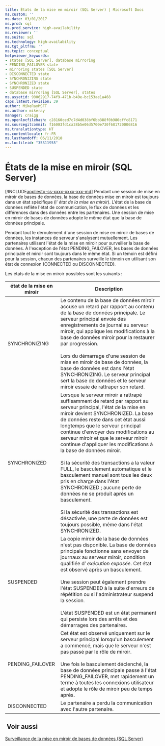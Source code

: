 ```yaml
---
title: États de la mise en miroir (SQL Server) | Microsoft Docs
ms.custom: ''
ms.date: 03/01/2017
ms.prod: sql
ms.prod_service: high-availability
ms.reviewer: ''
ms.suite: sql
ms.technology: high-availability
ms.tgt_pltfrm: ''
ms.topic: conceptual
helpviewer_keywords:
- states [SQL Server], database mirroring
- PENDING_FAILOVER state
- mirroring states [SQL Server]
- DISCONNECTED state
- SYNCHRONIZING state
- SYNCHRONIZED state
- SUSPENDED state
- database mirroring [SQL Server], states
ms.assetid: 90062917-74f9-471b-b49e-bc153ae1a468
caps.latest.revision: 39
author: MikeRayMSFT
ms.author: mikeray
manager: craigg
ms.openlocfilehash: c28160ced7c7d4d038bf6bb388f0b980cffc8171
ms.sourcegitcommit: f16003fd1ca28b5e06d5700e730f681720006816
ms.translationtype: HT
ms.contentlocale: fr-FR
ms.lasthandoff: 06/11/2018
ms.locfileid: "35311958"
---
```

# <a name="mirroring-states-sql-server"></a>États de la mise en miroir (SQL Server)
[!INCLUDE[appliesto-ss-xxxx-xxxx-xxx-md](../../includes/appliesto-ss-xxxx-xxxx-xxx-md.md)]
  Pendant une session de mise en miroir de bases de données, la base de données mise en miroir est toujours dans un état spécifique (l’ *état de la mise en miroir*). L'état de la base de données reflète l'état de communication, le flux de données et les différences dans des données entre les partenaires. Une session de mise en miroir de bases de données adopte le même état que la base de données principale.  
  
 Pendant tout le déroulement d'une session de mise en miroir de bases de données, les instances de serveur s'analysent mutuellement. Les partenaires utilisent l'état de la mise en miroir pour surveiller la base de données. À l'exception de l'état PENDING_FAILOVER, les bases de données principale et miroir sont toujours dans le même état. Si un témoin est défini pour la session, chacun des partenaires surveille le témoin en utilisant son état de connexion (CONNECTED ou DISCONNECTED).  
  
 Les états de la mise en miroir possibles sont les suivants :  
  
|état de la mise en miroir|Description|  
|---------------------|-----------------|  
|SYNCHRONIZING|Le contenu de la base de données miroir accuse un retard par rapport au contenu de la base de données principale. Le serveur principal envoie des enregistrements de journal au serveur miroir, qui applique les modifications à la base de données miroir pour la restaurer par progression.<br /><br /> Lors du démarrage d'une session de mise en miroir de base de données, la base de données est dans l'état SYNCHRONIZING. Le serveur principal sert la base de données et le serveur miroir essaie de rattraper son retard.|  
|SYNCHRONIZED|Lorsque le serveur miroir a rattrapé suffisamment de retard par rapport au serveur principal, l'état de la mise en miroir devient SYNCHRONIZED. La base de données reste dans cet état aussi longtemps que le serveur principal continue d'envoyer des modifications au serveur miroir et que le serveur miroir continue d'appliquer les modifications à la base de données miroir.<br /><br /> Si la sécurité des transactions a la valeur FULL, le basculement automatique et le basculement manuel sont tous les deux pris en charge dans l'état SYNCHRONIZED ; aucune perte de données ne se produit après un basculement.<br /><br /> Si la sécurité des transactions est désactivée, une perte de données est toujours possible, même dans l'état SYNCHRONIZED.|  
|SUSPENDED|La copie miroir de la base de données n'est pas disponible. La base de données principale fonctionne sans envoyer de journaux au serveur miroir, condition qualifiée d’ *exécution exposée*. Cet état est observé après un basculement.<br /><br /> Une session peut également prendre l'état SUSPENDED à la suite d'erreurs de répétition ou si l'administrateur suspend la session.<br /><br /> L'état SUSPENDED est un état permanent qui persiste lors des arrêts et des démarrages des partenaires.|  
|PENDING_FAILOVER|Cet état est observé uniquement sur le serveur principal lorsqu'un basculement a commencé, mais que le serveur n'est pas passé par le rôle de miroir.<br /><br /> Une fois le basculement déclenché, la base de données principale passe à l'état PENDING_FAILOVER, met rapidement un terme à toutes les connexions utilisateur et adopte le rôle de miroir peu de temps après.|  
|DISCONNECTED|Le partenaire a perdu la communication avec l'autre partenaire.|  
  
## <a name="see-also"></a> Voir aussi  
 [Surveillance de la mise en miroir de bases de données &#40;SQL Server&#41;](../../database-engine/database-mirroring/monitoring-database-mirroring-sql-server.md)  
  
  
